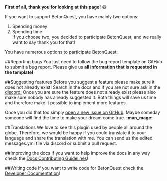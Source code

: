 **First of all, thank you for looking at this page!** :smile:

If you want to support BetonQuest, you have mainly two options:  
1. Spending money  
2. Spending time  
If you choose two, you decided to participate BetonQuest, and we really want to say thank you for that! 

You have numerous options to participate BetonQuest:

##Reporting bugs
You just need to follow the bug report template on GitHub to submit a bug report. Please give us __**all information that is requested in the template!**__

##Suggesting features
Before you suggest a feature please make sure it does not already exist! Search in the docs and if you are not sure ask in the <a href="https://discord.com/invite/rK6mfHq" target="_blank">discord!</a> 
Once you are sure the feature does not already exist please also make sure nobody has already suggested it. Both things will save us time and therefore make it possible
to implement more features.

Once you did that too simply <a href="https://github.com/BetonQuest/BetonQuest/issues/new?template=feature_request_template.md" target="_blank">
open a new issue on GitHub</a>. Maybe someday someone will find the time to make your dream come true. **:man_mage:**

##Translations
We love to see this plugin used by people all around the globe.
Therefore, we would be happy if you could translate it to your language and share the translation with me. 
You can send us the edited messages.yml file via discord or submit a pull request.

##Improving the docs
If you want to help improve the docs in any way check the [Docs Contributing Guidelines](Process/Docs/Guidelines.md)!

##Writing code
If you want to write code for BetonQuest check the [Developer Documentation](Process/Code/index.md)!
